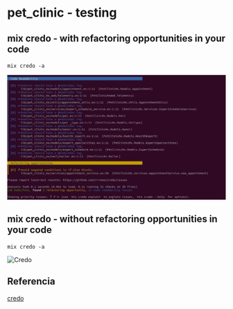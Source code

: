 # pet_clinic - testing

## mix credo - with refactoring opportunities in your code

```
mix credo -a
```
![Credo](https://github.com/erickbarcenas/pet_clinic_mx/blob/main/test/assets/credo.jpeg)


## mix credo - without refactoring opportunities in your code

```
mix credo -a
```
![Credo]()

## Referencia

[credo](https://github.com/rrrene/credo)